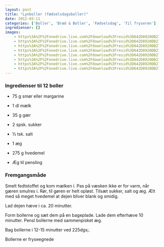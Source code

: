 ```yaml
---
layout: post
title: "Lynboller (fødselsdagsboller)"
date: 2012-03-11
categories: ['Boller', 'Brød & Boller', 'Fødselsdag', 'Til fryseren']
ingredienser: []
images:
    - https%3A%2F%2Fonedrive.live.com%2Fdownload%3Fresid%3D642D8920DB2784EE!126907
    - https%3A%2F%2Fonedrive.live.com%2Fdownload%3Fresid%3D642D8920DB2784EE!126912
    - https%3A%2F%2Fonedrive.live.com%2Fdownload%3Fresid%3D642D8920DB2784EE!127009
    - https%3A%2F%2Fonedrive.live.com%2Fdownload%3Fresid%3D642D8920DB2784EE!127011
    - https%3A%2F%2Fonedrive.live.com%2Fdownload%3Fresid%3D642D8920DB2784EE!127018
    - https%3A%2F%2Fonedrive.live.com%2Fdownload%3Fresid%3D642D8920DB2784EE!127016
    - https%3A%2F%2Fonedrive.live.com%2Fdownload%3Fresid%3D642D8920DB2784EE!127019
    - https%3A%2F%2Fonedrive.live.com%2Fdownload%3Fresid%3D642D8920DB2784EE!127024
---
```


### Ingredienser til 12 boller
-   75 g smør eller margarine
-   1 dl mælk
-   35 g gær
-   2 spsk. sukker
-   ½ tsk. salt
-   1 æg
-   275 g hvedemel

-   Æg til pensling

### Fremgangsmåde
Smelt fedtstoffet og kom mælken i. Pas på væsken ikke er for varm, når gæren smulres i. Rør, til gøren er helt opløst. Tilsæt sukker, salt og æg. Ælt med så meget hvedemel at dejen bliver blank og smidig.

Lad dejen hæve i ca. 20 minutter.

Form bollerne og sæt dem på en bageplade. Lade dem efterhæve 10 minutter. Pensl bollerne med sammenpisket æg. 

Bag bollerne i 12-15 minutter ved 225dgs;.

Bollerne er fryseegnede
